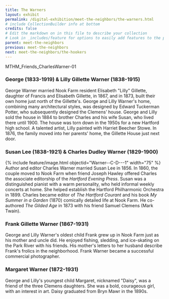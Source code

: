 ```yaml
---
title: The Warners
layout: exhibit
permalink: /digital-exhibition/meet-the-neighbors/the-warners.html
# include CollectionBuilder info at bottom
credits: false
# Edit the markdown on in this file to describe your collection
# Look in _includes/feature for options to easily add features to the page
parent: meet-the-neighbors
previous: meet-the-neighbors
next: meet-the-neighbors/the-hookers
---
```

MTHM_Friends_CharlesWarner-01
### George (1833-1919) & Lilly Gillette Warner (1838-1915) 
George Warner married Nook Farm resident Elisabeth "Lilly" Gillette, daughter of Francis and Elisabeth Gillette, in 1867, and in 1873, built their own home just north of the Gillette's. George and Lilly Warner's home, combining many architectural styles, was designed by Edward Tuckerman Potter, who subsequently designed the Clemens’ house. George and Lilly sold the house in 1884 to brother Charles and his wife Susan, who lived there until 1900. The house was torn down in the 1950s for a new Hartford high school. A talented artist, Lilly painted with Harriet Beecher Stowe. In 1876, the family moved into her parents' home, the Gillette House just next door.  
 
### Susan Lee (1838-1921) & Charles Dudley Warner (1829-1900) 
{% include feature/image.html objectid="Warner--C-D---1" width="75" %}
Author and editor Charles Warner married Susan Lee in 1856. In 1860, the couple moved to Nook Farm when friend Joseph Hawley offered Charles the associate editorship of the _Hartford Evening Press_. Susan was a distinguished pianist with a warm personality, who held informal weekly concerts at home. She helped establish the Hartford Philharmonic Orchestra in 1899. Charles became editor of _The Hartford Courant_ and his book _My Summer in a Garden_ (1870) comically detailed life at Nook Farm. He co-authored _The Gilded Age_ in 1873 with his friend Samuel Clemens (Mark Twain). 
 
### Frank Gillette Warner (1867-1931) 
George and Lilly Warner's oldest child Frank grew up in Nook Farm just as his mother and uncle did. He enjoyed fishing, sledding, and ice-skating on the Park River with his friends. His mother's letters to her husband describe Frank's frolics in the neighborhood. Frank Warner became a successful commercial photographer.  
 
### Margaret Warner (1872-1931) 
George and Lilly's youngest child Margaret, nicknamed "Daisy", was a friend of the three Clemens daughters. She was a bold, courageous girl, with an interest in art. Daisy graduated from Bryn Mawr in the 1890s. 
